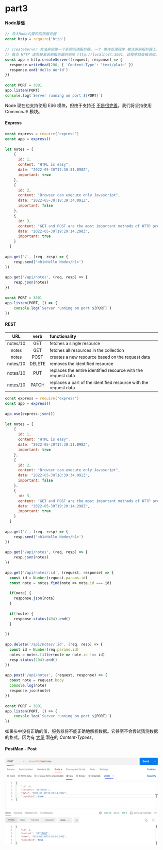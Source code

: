 # part3

#### Node基础

```js
// 导入Node内置的网络服务器
const http = require('http')

// createServer 方法来创建一个新的网络服务器。一个 事件处理程序 被注册到服务器上，
// 每当 HTTP 请求被发送到服务器的地址 http://localhost:3001，该程序就会被调用。
const app = http.createServer((request, response) => {
  response.writeHead(200, { 'Content-Type': 'text/plain' })
  response.end('Hello World')
})

const PORT = 3001
app.listen(PORT)
console.log(`Server running on port ${PORT}`)
```

Node 现在也支持使用 ES6 模块，但由于支持还 [不是很完善](https://nodejs.org/api/esm.html#modules-ecmascript-modules)，我们将坚持使用 CommonJS 模块。

#### Express

```js
const express = require("express")
const app = express()

let notes = [
    {
      id: 1,
      content: "HTML is easy",
      date: "2022-05-30T17:30:31.098Z",
      important: true
    },
    {
      id: 2,
      content: "Browser can execute only Javascript",
      date: "2022-05-30T18:39:34.091Z",
      important: false
    },
    {
      id: 3,
      content: "GET and POST are the most important methods of HTTP protocol",
      date: "2022-05-30T19:20:14.298Z",
      important: true
    }
  ]

app.get('/', (req, resp) => {
    resp.send('<h1>Hello Node</h1>')
})

app.get('/api/notes', (req, resp) => {
    resp.json(notes)
})

const PORT = 3001
app.listen(PORT, () => {
    console.log(`Server running on port ${PORT}`)
})
```

#### REST

|   URL    |  verb  | functionality                                                |
| :------: | :----: | :----------------------------------------------------------- |
| notes/10 |  GET   | fetches a single resource                                    |
|  notes   |  GET   | fetches all resources in the collection                      |
|  notes   |  POST  | creates a new resource based on the request data             |
| notes/10 | DELETE | removes the identified resource                              |
| notes/10 |  PUT   | replaces the entire identified resource with the request data |
| notes/10 | PATCH  | replaces a part of the identified resource with the request data |

```js
const express = require("express")
const app = express()

app.use(express.json())

let notes = [
    {
      id: 1,
      content: "HTML is easy",
      date: "2022-05-30T17:30:31.098Z",
      important: true
    },
    {
      id: 2,
      content: "Browser can execute only Javascript",
      date: "2022-05-30T18:39:34.091Z",
      important: false
    },
    {
      id: 3,
      content: "GET and POST are the most important methods of HTTP protocol",
      date: "2022-05-30T19:20:14.298Z",
      important: true
    }
  ]

app.get('/', (req, resp) => {
    resp.send('<h1>Hello Node</h1>')
})

app.get('/api/notes', (req, resp) => {
    resp.json(notes)
})

app.get('/api/notes/:id', (request, response) => {
  const id = Number(request.params.id)
  const note = notes.find(note => note.id === id)

  if(note) {
    response.json(note)
  }

  if(!note) {
    response.status(404).end()
  }
  
})

app.delete('/api/notes/:id', (req, resp) => {
  const id = Number(req.params.id)
  notes = notes.filter(note => note.id !== id)
  resp.status(204).end()
})

app.post('/api/notes', (request, response) => {
  const note = request.body
  console.log(note)
  response.json(note)
})

const PORT = 3001
app.listen(PORT, () => {
    console.log(`Server running on port ${PORT}`)
})
```

如果头中没有正确的值，服务器将不能正确地解析数据。它甚至不会尝试猜测数据的格式，因为有 [大量](https://developer.mozilla.org/en-US/docs/Web/HTTP/Basics_of_HTTP/MIME_types) 潜在的 *Content-Typees*。

#### PostMan - Post

![image-20230508155620784](./README-IMG/post.PNG)

